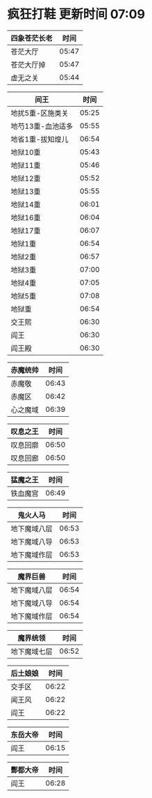 # 疯狂打鞋 更新时间 07:09

| 四象苍茫长老   | 时间    |
|--------|-------|
| 苍茫大厅 | 05:47 |
| 苍茫大厅掉 | 05:47 |
| 虚无之关 | 05:44 |

| 间王   | 时间    |
|--------|-------|
| 地扰5重-区施类关 | 05:25 |
| 地芍13重-血池适多 | 05:55 |
| 地省1重-拔知煌儿 | 06:54 |
| 地狱10重 | 05:43 |
| 地狱11重 | 05:46 |
| 地狱12重 | 05:52 |
| 地狱13重 | 05:55 |
| 地狱14重 | 06:01 |
| 地狱16重 | 06:04 |
| 地狱17重 | 06:07 |
| 地狱1重 | 06:54 |
| 地狱2重 | 06:57 |
| 地狱3重 | 07:00 |
| 地狱4重 | 07:05 |
| 地狱5重 | 07:08 |
| 地狱重 | 06:54 |
| 交王熙 | 06:30 |
| 阎王 | 06:30 |
| 阎王殿 | 06:30 |

| 赤魔统帅   | 时间    |
|--------|-------|
| 赤魔敬 | 06:43 |
| 赤魔区 | 06:42 |
| 心之魔域 | 06:39 |

| 叹息之王   | 时间    |
|--------|-------|
| 叹息回廓 | 06:50 |
| 叹息回廊 | 06:50 |

| 猛魔之王   | 时间    |
|--------|-------|
| 铁血魔宫 | 06:49 |

| 鬼火人马   | 时间    |
|--------|-------|
| 地下魔域八层 | 06:53 |
| 地下魔域八导 | 06:53 |
| 地下魔域作层 | 06:53 |

| 魔界巨兽   | 时间    |
|--------|-------|
| 地下魔域八层 | 06:54 |
| 地下魔域八导 | 06:54 |
| 地下魔域作层 | 06:54 |

| 魔界统领   | 时间    |
|--------|-------|
| 地下魔域七层 | 06:52 |

| 后土娘娘   | 时间    |
|--------|-------|
| 交手区 | 06:22 |
| 闻王风 | 06:22 |
| 阎王 | 06:22 |

| 东岳大帝   | 时间    |
|--------|-------|
| 阎王 | 06:15 |

| 酆都大帝   | 时间    |
|--------|-------|
| 阎王 | 06:28 |